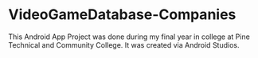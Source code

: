 # VideoGameDatabase-Companies

This Android App Project was done during my final year in college at Pine Technical and Community College. It was created via Android Studios.
